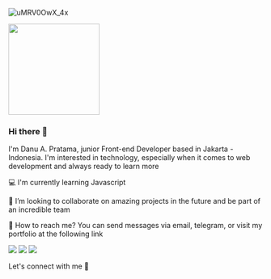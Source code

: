![uMRV0OwX_4x](https://user-images.githubusercontent.com/87930640/149263717-e8e06466-b0b1-427f-bbbd-66fc02452637.jpg)

<img height="180em" src="https://github-readme-stats.vercel.app/api?username=danuapratama&show_icons=true&hide_border=true&&count_private=true&include_all_commits=true" />  

### Hi there 👋

I'm Danu A. Pratama, junior Front-end Developer based in Jakarta - Indonesia. I'm interested in technology, especially when it comes to web development and always ready to learn more 

💻 I'm currently learning Javascript

🚀 I’m looking to collaborate on amazing projects in the future and be part of an incredible team

📧 How to reach me? You can send messages via email, telegram, or visit my portfolio at the following link

[![](https://img.shields.io/badge/-danupratama.dev@gmail.com-1fa2f2?logo=gmail&style=flat&logoColor=white)](mailto:danupratama.dev@gmail.com)
[![](https://img.shields.io/badge/-myTelegram-purple?logo=telegram&style=flat&logoColor=white)](https://t.me/danu_pratama)
[![](https://img.shields.io/badge/-myPortfolioWebsite-orange?logo=website&style=flat)](https://linktr.ee/danupratama)

Let's connect with me 👋
